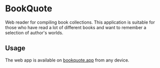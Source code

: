 # BookQuote

Web reader for compiling book collections. This application is suitable for those who have read a lot
of different books and want to remember a selection of author's worlds.

## Usage

The web app is available on [bookquote.app](https://bookquote.app) from any device.
